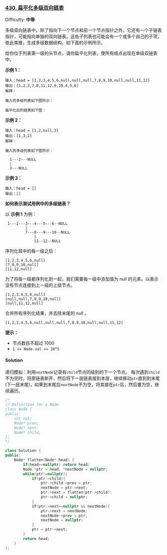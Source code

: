 ### [430\. 扁平化多级双向链表](https://leetcode-cn.com/problems/flatten-a-multilevel-doubly-linked-list/)

Difficulty: **中等**


多级双向链表中，除了指向下一个节点和前一个节点指针之外，它还有一个子链表指针，可能指向单独的双向链表。这些子列表也可能会有一个或多个自己的子项，依此类推，生成多级数据结构，如下面的示例所示。

给你位于列表第一级的头节点，请你扁平化列表，使所有结点出现在单级双链表中。

**示例 1：**

```
输入：head = [1,2,3,4,5,6,null,null,null,7,8,9,10,null,null,11,12]
输出：[1,2,3,7,8,11,12,9,10,4,5,6]
解释：

输入的多级列表如下图所示：

扁平化后的链表如下图：

```

**示例 2：**

```
输入：head = [1,2,null,3]
输出：[1,3,2]
解释：

输入的多级列表如下图所示：

  1---2---NULL
  |
  3---NULL
```

**示例 3：**

```
输入：head = []
输出：[]
```

**如何表示测试用例中的多级链表？**

以 **示例 1** 为例：

```
 1---2---3---4---5---6--NULL
         |
         7---8---9---10--NULL
             |
             11--12--NULL
```

序列化其中的每一级之后：

```
[1,2,3,4,5,6,null]
[7,8,9,10,null]
[11,12,null]
```

为了将每一级都序列化到一起，我们需要每一级中添加值为 null 的元素，以表示没有节点连接到上一级的上级节点。

```
[1,2,3,4,5,6,null]
[null,null,7,8,9,10,null]
[null,11,12,null]
```

合并所有序列化结果，并去除末尾的 null 。

```
[1,2,3,4,5,6,null,null,null,7,8,9,10,null,null,11,12]
```

**提示：**

*   节点数目不超过 1000
*   `1 <= Node.val <= 10^5`


#### Solution

递归模拟：利用`nextNode`记录有`child`节点同级别的下一个节点。 每次遇到`child`不为空时，将原链表断开，然后将下一层链表接到本层，继续移动`ptr`直到到末尾(下一层末尾)，如果到末尾后`nextNode`不为空，将其接在`ptr`后，然后置为空，继续遍历。

```cpp
​/*
// Definition for a Node.
class Node {
public:
    int val;
    Node* prev;
    Node* next;
    Node* child;
};
*/

class Solution {
public:
    Node* flatten(Node* head) {
        if(head==nullptr) return head;
        Node *ptr = head, *nextNode = nullptr;
        while(ptr!=nullptr){
            if(ptr->child){
                ptr->child->prev = ptr;
                nextNode = ptr->next;
                ptr->next = flatten(ptr->child);
                ptr->child = nullptr;
            }
            if(ptr->next==nullptr && nextNode){
                ptr->next = nextNode;
                nextNode->prev = ptr;
                nextNode = nullptr;
            }
            ptr = ptr->next;
        }
        return head;
    }
};
```